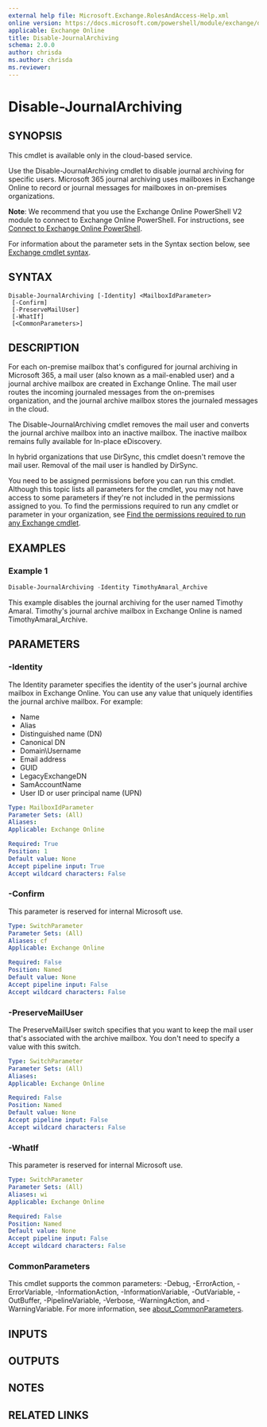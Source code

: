 ```yaml
---
external help file: Microsoft.Exchange.RolesAndAccess-Help.xml
online version: https://docs.microsoft.com/powershell/module/exchange/disable-journalarchiving
applicable: Exchange Online
title: Disable-JournalArchiving
schema: 2.0.0
author: chrisda
ms.author: chrisda
ms.reviewer:
---
```


# Disable-JournalArchiving

## SYNOPSIS
This cmdlet is available only in the cloud-based service.

Use the Disable-JournalArchiving cmdlet to disable journal archiving for specific users. Microsoft 365 journal archiving uses mailboxes in Exchange Online to record or journal messages for mailboxes in on-premises organizations.

**Note**: We recommend that you use the Exchange Online PowerShell V2 module to connect to Exchange Online PowerShell. For instructions, see [Connect to Exchange Online PowerShell](https://docs.microsoft.com/powershell/exchange/connect-to-exchange-online-powershell).

For information about the parameter sets in the Syntax section below, see [Exchange cmdlet syntax](https://docs.microsoft.com/powershell/exchange/exchange-cmdlet-syntax).

## SYNTAX

```
Disable-JournalArchiving [-Identity] <MailboxIdParameter>
 [-Confirm]
 [-PreserveMailUser]
 [-WhatIf]
 [<CommonParameters>]
```

## DESCRIPTION
For each on-premise mailbox that's configured for journal archiving in Microsoft 365, a mail user (also known as a mail-enabled user) and a journal archive mailbox are created in Exchange Online. The mail user routes the incoming journaled messages from the on-premises organization, and the journal archive mailbox stores the journaled messages in the cloud.

The Disable-JournalArchiving cmdlet removes the mail user and converts the journal archive mailbox into an inactive mailbox. The inactive mailbox remains fully available for In-place eDiscovery.

In hybrid organizations that use DirSync, this cmdlet doesn't remove the mail user. Removal of the mail user is handled by DirSync.

You need to be assigned permissions before you can run this cmdlet. Although this topic lists all parameters for the cmdlet, you may not have access to some parameters if they're not included in the permissions assigned to you. To find the permissions required to run any cmdlet or parameter in your organization, see [Find the permissions required to run any Exchange cmdlet](https://docs.microsoft.com/powershell/exchange/find-exchange-cmdlet-permissions).

## EXAMPLES

### Example 1
```powershell
Disable-JournalArchiving -Identity TimothyAmaral_Archive
```

This example disables the journal archiving for the user named Timothy Amaral. Timothy's journal archive mailbox in Exchange Online is named TimothyAmaral\_Archive.

## PARAMETERS

### -Identity
The Identity parameter specifies the identity of the user's journal archive mailbox in Exchange Online. You can use any value that uniquely identifies the journal archive mailbox. For example:

- Name
- Alias
- Distinguished name (DN)
- Canonical DN
- Domain\\Username
- Email address
- GUID
- LegacyExchangeDN
- SamAccountName
- User ID or user principal name (UPN)

```yaml
Type: MailboxIdParameter
Parameter Sets: (All)
Aliases:
Applicable: Exchange Online

Required: True
Position: 1
Default value: None
Accept pipeline input: True
Accept wildcard characters: False
```

### -Confirm
This parameter is reserved for internal Microsoft use.

```yaml
Type: SwitchParameter
Parameter Sets: (All)
Aliases: cf
Applicable: Exchange Online

Required: False
Position: Named
Default value: None
Accept pipeline input: False
Accept wildcard characters: False
```

### -PreserveMailUser
The PreserveMailUser switch specifies that you want to keep the mail user that's associated with the archive mailbox. You don't need to specify a value with this switch.

```yaml
Type: SwitchParameter
Parameter Sets: (All)
Aliases:
Applicable: Exchange Online

Required: False
Position: Named
Default value: None
Accept pipeline input: False
Accept wildcard characters: False
```

### -WhatIf
This parameter is reserved for internal Microsoft use.

```yaml
Type: SwitchParameter
Parameter Sets: (All)
Aliases: wi
Applicable: Exchange Online

Required: False
Position: Named
Default value: None
Accept pipeline input: False
Accept wildcard characters: False
```

### CommonParameters
This cmdlet supports the common parameters: -Debug, -ErrorAction, -ErrorVariable, -InformationAction, -InformationVariable, -OutVariable, -OutBuffer, -PipelineVariable, -Verbose, -WarningAction, and -WarningVariable. For more information, see [about_CommonParameters](https://go.microsoft.com/fwlink/p/?LinkID=113216).

## INPUTS

###  

## OUTPUTS

###  

## NOTES

## RELATED LINKS

